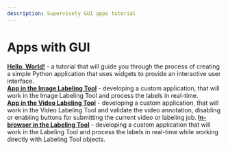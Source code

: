 ```yaml
---
description: Supervisely GUI apps tutorial
---
```


# Apps with GUI

[**Hello, World!**](hello-world.md) - a tutorial that will guide you through the process of creating a simple Python application that uses widgets to provide an interactive user interface.<br>
[**App in the Image Labeling Tool**](labeling-tool-app.md) - developing a custom application, that will work in the Image Labeling Tool and process the labels in real-time.<br>
[**App in the Video Labeling Tool**](video-labeling-tool-app.md) - developing a custom application, that will work in the Video Labeling Tool and validate the video annotation, disabling or enabling buttons for submitting the current video or labeling job.
[**In-browser in the Labeling Tool**](labeling-tool-web-app.md) - developing a custom application that will work in the Labeling Tool and process the labels in real-time while working directly with Labeling Tool objects.<br> 
